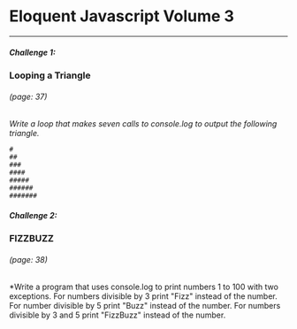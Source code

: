 # Eloquent Javascript Volume 3
___
##### Challenge 1:
### Looping a Triangle
###### *(page: 37)*

*Write a loop that makes seven calls to console.log to output the following triangle.*
```
#
##
###
####
#####
######
#######
```

##### Challenge 2:
### FIZZBUZZ
###### *(page: 38)*


*Write a program that uses console.log to print numbers 1 to 100 with two exceptions.
For numbers divisible by 3 print "Fizz" instead of the number.
For number divisible by 5 print "Buzz" instead of the number.
For numbers divisible by 3 and 5 print "FizzBuzz" instead of the number.
